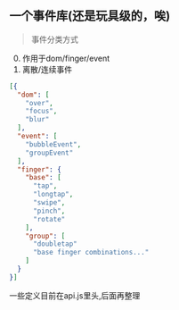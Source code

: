 ## 一个事件库(还是玩具级的，唉)

> 事件分类方式

0. 作用于dom/finger/event
1. 离散/连续事件

```json
[{
  "dom": [
    "over",
    "focus",
    "blur"
  ],
  "event": [
    "bubbleEvent",
    "groupEvent"
  ],
  "finger": {
    "base": [
      "tap",
      "longtap",
      "swipe",
      "pinch",
      "rotate"
    ],
    "group": [
      "doubletap"
      "base finger combinations..."
    ]
  }
}]
```

一些定义目前在api.js里头,后面再整理

